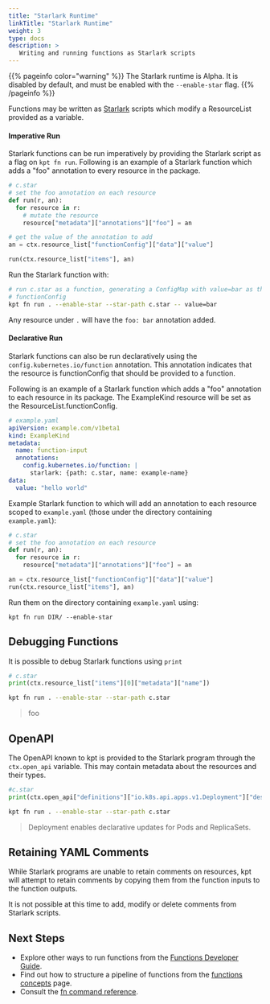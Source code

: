 ```yaml
---
title: "Starlark Runtime"
linkTitle: "Starlark Runtime"
weight: 3
type: docs
description: >
   Writing and running functions as Starlark scripts
---
```


{{% pageinfo color="warning" %}}
The Starlark runtime is Alpha. It is disabled by default, and must be enabled
with the `--enable-star` flag.
{{% /pageinfo %}}

Functions may be written as [Starlark] scripts which modify a ResourceList
provided as a variable.

#### Imperative Run

Starlark functions can be run imperatively by providing the Starlark script as
a flag on `kpt fn run`. Following is an example of a Starlark function which
adds a "foo" annotation to every resource in the package.

```python
# c.star
# set the foo annotation on each resource
def run(r, an):
  for resource in r:
    # mutate the resource
    resource["metadata"]["annotations"]["foo"] = an

# get the value of the annotation to add
an = ctx.resource_list["functionConfig"]["data"]["value"]

run(ctx.resource_list["items"], an)
```

Run the Starlark function with:

```sh
# run c.star as a function, generating a ConfigMap with value=bar as the
# functionConfig
kpt fn run . --enable-star --star-path c.star -- value=bar
```

Any resource under `.` will have the `foo: bar` annotation added.

#### Declarative Run

Starlark functions can also be run declaratively using the
`config.kubernetes.io/function` annotation. This annotation indicates that the
resource is functionConfig that should be provided to a function.

Following is an example of a Starlark function which adds a "foo" annotation to
each resource in its package. The ExampleKind resource will be set as the
ResourceList.functionConfig.

```yaml
# example.yaml
apiVersion: example.com/v1beta1
kind: ExampleKind
metadata:
  name: function-input
  annotations:
    config.kubernetes.io/function: |
      starlark: {path: c.star, name: example-name}
data:
  value: "hello world"
```

Example Starlark function to which will add an annotation to each resource
scoped to `example.yaml` (those under the directory containing `example.yaml`):

```python
# c.star
# set the foo annotation on each resource
def run(r, an):
  for resource in r:
    resource["metadata"]["annotations"]["foo"] = an

an = ctx.resource_list["functionConfig"]["data"]["value"]
run(ctx.resource_list["items"], an)
```

Run them on the directory containing `example.yaml` using:

```shell script
kpt fn run DIR/ --enable-star
```

## Debugging Functions

It is possible to debug Starlark functions using `print`

```python
# c.star
print(ctx.resource_list["items"][0]["metadata"]["name"])
```

```sh
kpt fn run . --enable-star --star-path c.star
```

> foo

## OpenAPI

The OpenAPI known to kpt is provided to the Starlark program through the
`ctx.open_api` variable. This may contain metadata about the resources and
their types.

```python
#c.star
print(ctx.open_api["definitions"]["io.k8s.api.apps.v1.Deployment"]["description"])
```

```sh
kpt fn run . --enable-star --star-path c.star
```

> Deployment enables declarative updates for Pods and ReplicaSets.

## Retaining YAML Comments

While Starlark programs are unable to retain comments on resources, kpt will
attempt to retain comments by copying them from the function inputs to the
function outputs.

It is not possible at this time to add, modify or delete comments from
Starlark scripts.

## Next Steps

- Explore other ways to run functions from the [Functions Developer Guide].
- Find out how to structure a pipeline of functions from the
  [functions concepts] page.
- Consult the [fn command reference].

[Starlark]: https://github.com/bazelbuild/starlark
[Functions Developer Guide]: ../
[functions concepts]: ../../../../concepts/functions/
[fn command reference]: ../../../../reference/fn/
